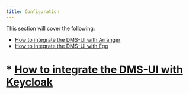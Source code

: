 ```yaml
---
title: Configuration
---
```


This section will cover the following:

* [How to integrate the DMS-UI with Arranger](/documentation/dms-ui/installation/configuration/arranger)
* [How to integrate the DMS-UI with Ego](/documentation/dms-ui/installation/configuration/ego)
# * [How to integrate the DMS-UI with Keycloak](/documentation/dms-ui/installation/configuration/keycloak)